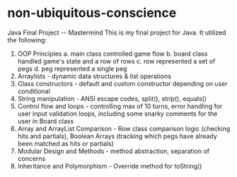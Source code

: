 # non-ubiquitous-conscience
Java Final Project -- Mastermind
This is my final project for Java. It utilized the following:
1. OOP Principles
   a. main class controlled game flow
   b. board class handled game's state and a row of rows
   c. row represented a set of pegs
   d. peg represented a single peg
2. Arraylists - dynamic data structures & list operations
3. Class constructors - default and custom constructor depending on user conditional
4. String manipulation - ANSI escape codes, split(), strip(), equals()
5. Control flow and loops - controlling max of 10 turns, error handling for user input validation loops, including some snarky comments for the user in Board class
6. Array and ArrayList Comparison - Row class comparison logic (checking hits and partials), Boolean Arrays (tracking which pegs have already been matched as hits or partials)
7. Modular Design and Methods - method abstraction, separation of concerns
8. Inheritance and Polymorphism - Override method for toString()
